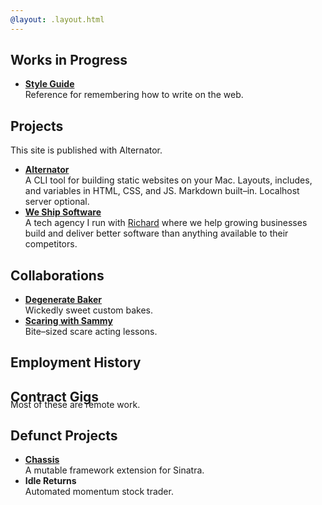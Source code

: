 ```yaml
---
@layout: .layout.html
---
```

## Works in Progress

- [**Style Guide**][style-guide]<br />
  Reference for remembering how to write on the web.

## Projects

<aside class="right">This site is published with Alternator.</aside>

- [**Alternator**][alternator]<br />
  A CLI tool for building static websites on your Mac. Layouts, includes, and
  variables in HTML, CSS, and JS. Markdown built–in. Localhost server optional.
- [**We Ship Software**][wss]<br />
  A tech agency I run with [Richard][richard] where we help growing businesses
  build and deliver better software than anything available to their competitors.

## Collaborations

- [**Degenerate Baker**][degenerate-baker]<br />
  Wickedly sweet custom bakes.
- [**Scaring with Sammy**][sammy]<br />
  Bite–sized scare acting lessons.

## Employment History

<!-- @include readme/.employment-history/maris.md         -->
<!-- @include readme/.employment-history/bequick.md       -->
<!-- @include readme/.employment-history/mcna.md          -->
<!-- @include readme/.employment-history/web-dev.md       -->
<!-- @include readme/.employment-history/screen-sized.md  -->
<!-- @include readme/.employment-history/city-slicking.md -->
<!-- @include readme/.employment-history/front-porch.md   -->
<!-- @include readme/.employment-history/ekwipper.md      -->
<!-- @include readme/.employment-history/web-designer.md  -->

## Contract Gigs

<aside class="left" style="margin-top: -1.67rem;">
  Most of these are remote work.
</aside>

<!-- @include readme/.contract-gigs/outlier.md             -->
<!-- @include readme/.contract-gigs/fidelity.md            -->
<!-- @include readme/.contract-gigs/prism.md               -->
<!-- @include readme/.contract-gigs/landrum.md             -->
<!-- @include readme/.contract-gigs/paychex.md             -->
<!-- @include readme/.contract-gigs/idexx.md               -->
<!-- @include readme/.contract-gigs/chewy.md               -->
<!-- @include readme/.contract-gigs/syrinx.md              -->
<!-- @include readme/.contract-gigs/tg2.md                 -->
<!-- @include readme/.contract-gigs/see-yourself-health.md -->
<!-- @include readme/.contract-gigs/sefas.md               -->
<!-- @include readme/.contract-gigs/octoscope.md           -->
<!-- @include readme/.contract-gigs/iron-mountain.md       -->
<!-- @include readme/.contract-gigs/torch-metrics.md       -->
<!-- @include readme/.contract-gigs/crowd-lending.md       -->
<!-- @include readme/.contract-gigs/baupost.md             -->
<!-- @include readme/.contract-gigs/cloudhealth.md         -->
<!-- @include readme/.contract-gigs/tsd.md                 -->
<!-- @include readme/.contract-gigs/mirion.md              -->
<!-- @include readme/.contract-gigs/smartbear.md           -->
<!-- @include readme/.contract-gigs/uweave.md              -->
<!-- @include readme/.contract-gigs/dentaquest.md          -->
<!-- @include readme/.contract-gigs/mvps.md                -->
<!-- @include readme/.contract-gigs/localytics.md          -->
<!-- @include readme/.contract-gigs/conjur.md              -->
<!-- @include readme/.contract-gigs/cumberland-farms.md    -->
<!-- @include readme/.contract-gigs/paypal.md              -->
<!-- @include readme/.contract-gigs/altman.md              -->
<!-- @include readme/.contract-gigs/verizon.md             -->
<!-- @include readme/.contract-gigs/arcadia.md             -->

## Defunct Projects

- [**Chassis**][chassis]<br />
  A mutable framework extension for Sinatra.
- **Idle Returns**<br />
  Automated momentum stock trader.


[alternator]: https://alternator.sh
[chassis]: https://rubygems.org/gems/sinatra-chassis
[degenerate-baker]: https://degeneratebaker.com
[richard]: https://richard.is
[sammy]: https://scaringwithsammy.com
[style-guide]: /style-guide
[wss]: https://weshipsoftware.com
